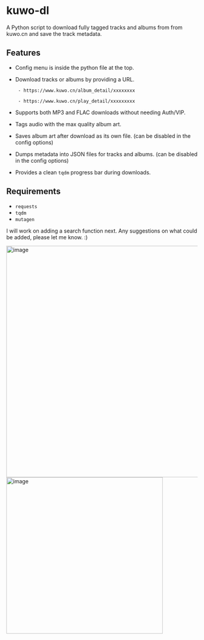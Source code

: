 # kuwo-dl

A Python script to download fully tagged tracks and albums from from kuwo.cn and save the track metadata.

## Features

- Config menu is inside the python file at the top.
- Download tracks or albums by providing a URL.

  ` - https://www.kuwo.cn/album_detail/xxxxxxxx`

  ` - https://www.kuwo.cn/play_detail/xxxxxxxxx`

- Supports both MP3 and FLAC downloads without needing Auth/VIP.
- Tags audio with the max quality album art.
- Saves album art after download as its own file. (can be disabled in the config options)
- Dumps metadata into JSON files for tracks and albums. (can be disabled in the config options)
- Provides a clean `tqdm` progress bar during downloads.

## Requirements

- `requests`
- `tqdm`
- `mutagen`

I will work on adding a search function next.
Any suggestions on what could be added, please let me know. :)

<img width="610" alt="image" src="https://github.com/user-attachments/assets/21551867-243c-4605-933d-0d28b48b922e" />

<img width="412" alt="image" src="https://github.com/user-attachments/assets/95a6476c-1730-4c2c-9791-84e4b4db0092" />




